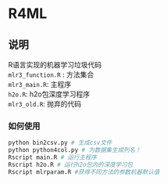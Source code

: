 # R4ML
## 说明
R语言实现的机器学习垃圾代码   
`mlr3_function.R` : 方法集合  
`mlr3_main.R`: 主程序  
`h2o.R`: h2o包深度学习程序  
`mlr3_old.R`: 抛弃的代码  
### 如何使用
~~~bash
python bin2csv.py # 生成csv文件
python python4col.py # 为数据集生成列名！
Rscript main.R # 运行主程序
Rscript h2o.R # 运行h2o包内的深度学习包
Rscript mlrparam.R #获得不同方法的参数机器默认值
~~~

